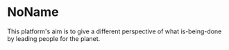# NoName

This platform's aim is to give a different perspective of what is-being-done by leading people for the planet.
